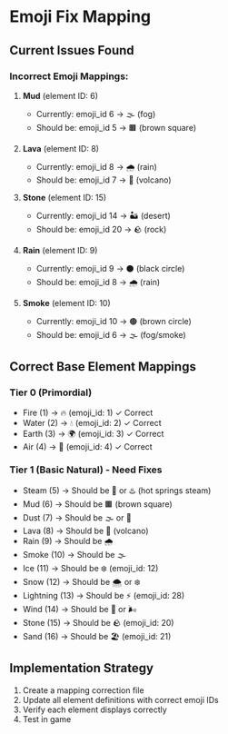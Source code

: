 # Emoji Fix Mapping

## Current Issues Found

### Incorrect Emoji Mappings:
1. **Mud** (element ID: 6) 
   - Currently: emoji_id 6 → 🌫️ (fog)
   - Should be: emoji_id 5 → 🟫 (brown square)

2. **Lava** (element ID: 8)
   - Currently: emoji_id 8 → 🌧️ (rain)  
   - Should be: emoji_id 7 → 🌋 (volcano)

3. **Stone** (element ID: 15)
   - Currently: emoji_id 14 → 🏜️ (desert)
   - Should be: emoji_id 20 → 🪨 (rock)

4. **Rain** (element ID: 9)
   - Currently: emoji_id 9 → ⚫ (black circle)
   - Should be: emoji_id 8 → 🌧️ (rain)

5. **Smoke** (element ID: 10)
   - Currently: emoji_id 10 → 🟤 (brown circle)
   - Should be: emoji_id 6 → 🌫️ (fog/smoke)

## Correct Base Element Mappings

### Tier 0 (Primordial)
- Fire (1) → 🔥 (emoji_id: 1) ✓ Correct
- Water (2) → 💧 (emoji_id: 2) ✓ Correct  
- Earth (3) → 🌍 (emoji_id: 3) ✓ Correct
- Air (4) → 💨 (emoji_id: 4) ✓ Correct

### Tier 1 (Basic Natural) - Need Fixes
- Steam (5) → Should be 💨 or ♨️ (hot springs steam)
- Mud (6) → Should be 🟫 (brown square)
- Dust (7) → Should be 🌫️ or 💨
- Lava (8) → Should be 🌋 (volcano)
- Rain (9) → Should be 🌧️
- Smoke (10) → Should be 🌫️
- Ice (11) → Should be ❄️ (emoji_id: 12)
- Snow (12) → Should be 🌨️ or ❄️
- Lightning (13) → Should be ⚡ (emoji_id: 28)
- Wind (14) → Should be 💨 or 🌬️
- Stone (15) → Should be 🪨 (emoji_id: 20)
- Sand (16) → Should be 🏖️ (emoji_id: 21)

## Implementation Strategy

1. Create a mapping correction file
2. Update all element definitions with correct emoji IDs
3. Verify each element displays correctly
4. Test in game